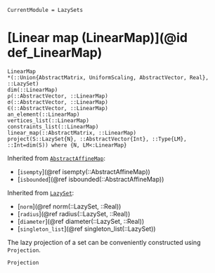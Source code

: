 ```@meta
CurrentModule = LazySets
```

# [Linear map (LinearMap)](@id def_LinearMap)

```@docs
LinearMap
*(::Union{AbstractMatrix, UniformScaling, AbstractVector, Real}, ::LazySet)
dim(::LinearMap)
ρ(::AbstractVector, ::LinearMap)
σ(::AbstractVector, ::LinearMap)
∈(::AbstractVector, ::LinearMap)
an_element(::LinearMap)
vertices_list(::LinearMap)
constraints_list(::LinearMap)
linear_map(::AbstractMatrix, ::LinearMap)
project(S::LazySet{N}, ::AbstractVector{Int}, ::Type{LM}, ::Int=dim(S)) where {N, LM<:LinearMap}
```
Inherited from [`AbstractAffineMap`](@ref):
* [`isempty`](@ref isempty(::AbstractAffineMap))
* [`isbounded`](@ref isbounded(::AbstractAffineMap))

Inherited from [`LazySet`](@ref):
* [`norm`](@ref norm(::LazySet, ::Real))
* [`radius`](@ref radius(::LazySet, ::Real))
* [`diameter`](@ref diameter(::LazySet, ::Real))
* [`singleton_list`](@ref singleton_list(::LazySet))

The lazy projection of a set can be conveniently constructed using `Projection`.

```@docs
Projection
```
